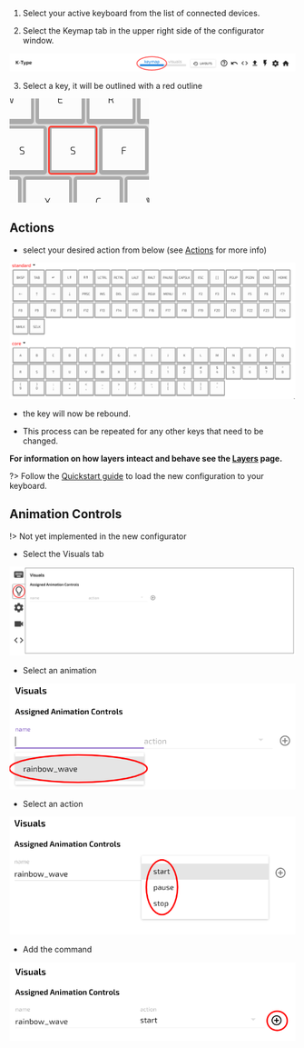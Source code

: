1. Select your active keyboard from the list of connected devices.

2. Select the Keymap tab in the upper right side of the configurator window.

![keymap](../images/Configurator/keymap.png)

3. Select a key, it will be outlined with a red outline

![key](../images/Configurator/key-select.png)

## Actions

- select your desired action from below (see [Actions](Configurator/Actions.md) for more info)

![action](../images/Configurator/key-action.png)

- the key will now be rebound.

- This process can be repeated for any other keys that need to be changed.

**For information on how layers inteact and behave see the [Layers](Configurator/Layers.md) page.**

?> Follow the [Quickstart guide](Quickstart.md) to load the new configuration to your keyboard.

## Animation Controls

!> Not yet implemented in the new configurator

- Select the Visuals tab

![animations](../images/Configurator/animation-tab.png)

- Select an animation 

![name](../images/Configurator/animation-name.png)

- Select an action 

![controls](../images/Configurator/animation-controls.png)

- Add the command 

![add](../images/Configurator/animation-add.png)

